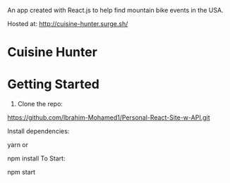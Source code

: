 An app created with React.js to help find mountain bike events in the USA.


Hosted at: http://cuisine-hunter.surge.sh/


# Cuisine Hunter

# Getting Started

1. Clone the repo:


  https://github.com/Ibrahim-Mohamed1/Personal-React-Site-w-API.git


Install dependencies:

yarn
or

npm install
To Start:

npm start

